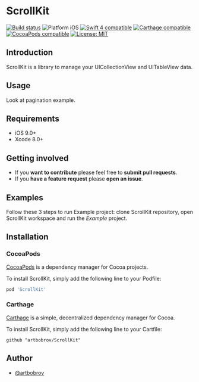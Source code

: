 # ScrollKit

<p align="left">
<a href="https://travis-ci.org/artbobrov/ScrollKit"><img src="https://travis-ci.org/artbobrov/ScrollKit.svg?branch=master" alt="Build status" /></a>
<img src="https://img.shields.io/badge/platform-iOS-blue.svg?style=flat" alt="Platform iOS" />
<a href="https://developer.apple.com/swift"><img src="https://img.shields.io/badge/swift5-compatible-4BC51D.svg?style=flat" alt="Swift 4 compatible" /></a>
<a href="https://github.com/Carthage/Carthage"><img src="https://img.shields.io/badge/Carthage-compatible-4BC51D.svg?style=flat" alt="Carthage compatible" /></a>
<a href="https://cocoapods.org/pods/ScrollKit"><img src="https://img.shields.io/cocoapods/v/ScrollKit.svg" alt="CocoaPods compatible" /></a>
<a href="https://raw.githubusercontent.com/artbobrov/ScrollKit/master/LICENSE"><img src="http://img.shields.io/badge/license-MIT-blue.svg?style=flat" alt="License: MIT" /></a>
</p>

## Introduction

ScrollKit is a library to manage your UICollectionView and UITableView data.

## Usage

Look at pagination example.

## Requirements

* iOS 9.0+
* Xcode 8.0+

## Getting involved

* If you **want to contribute** please feel free to **submit pull requests**.
* If you **have a feature request** please **open an issue**.

## Examples

Follow these 3 steps to run Example project: clone ScrollKit repository, open ScrollKit workspace and run the *Example* project.

## Installation

### CocoaPods

[CocoaPods](https://cocoapods.org/) is a dependency manager for Cocoa projects.

To install ScrollKit, simply add the following line to your Podfile:

```ruby
pod 'ScrollKit'
```

### Carthage

[Carthage](https://github.com/Carthage/Carthage) is a simple, decentralized dependency manager for Cocoa.

To install ScrollKit, simply add the following line to your Cartfile:

```ogdl
github "artbobrov/ScrollKit"
```

## Author

* [@artbobrov](https://github.com/artbobrov)
